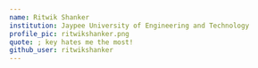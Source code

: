 ```yaml
---
name: Ritwik Shanker
institution: Jaypee University of Engineering and Technology
profile_pic: ritwikshanker.png
quote: ; key hates me the most!
github_user: ritwikshanker
---
```

